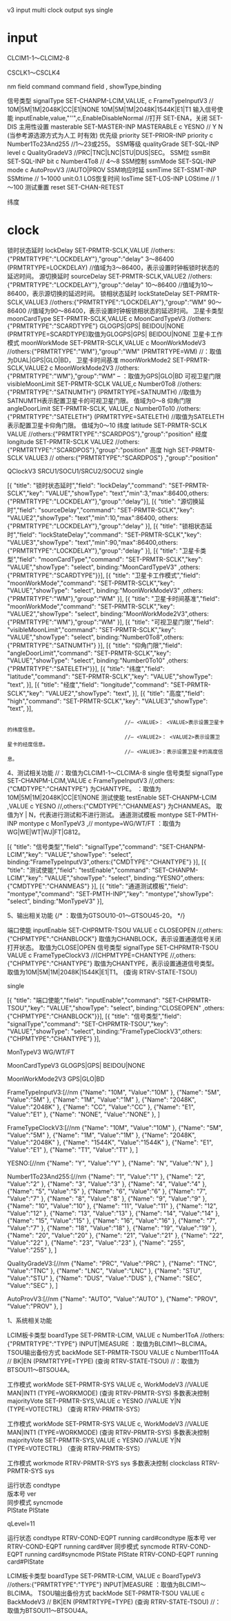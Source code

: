 v3  input  multi   clock output sys single
# input 
CLCIM1-1～CLCIM2-8

CSCLK1～CSCLK4

nm field command command field , showType,binding 


信号类型 signalType SET-CHANPM-LCIM,VALUE, c FrameTypeInputV3   // 10M|5M|1M|2048K|CC|E1|NONE  10M|5M|1M|2048K|1544K|E1|T1
输入信号使能 inputEnable,value,"''",c,EnableDisableNormal  //打开 SET-ENA，关闭 SET-DIS
主用性设置 masterable SET-MASTER-INP  MASTERABLE c YESNO // Y N  (当参考源选源方式为人工 时有效)
优先级 priority SET-PRIOR-INP priority c Number1To23And255   //1～23或255。
SSM等级 qualityGrade   SET-SQL-INP level c QualityGradeV3 //PRC|TNC|LNC|STU|DUS|SEC。
SSM位 ssmBit  SET-SQL-INP  bit c Number4To8 // 4～8
SSM控制 ssmMode  SET-SQL-INP mode c AutoProvV3 //AUTO|PROV
SSM响应时延  ssmTime  SET-SSMT-INP SSMtime   // 1~1000 unit:0.1
LOS恢复时间 losTime SET-LOS-INP LOStime   // 1～100
测试重置  reset SET-CHAN-RETEST 

纬度

# clock 
锁时状态延时 lockDelay SET-PRMTR-SCLK,VALUE  //others:{"PRMTRTYPE":"LOCKDELAY"},"group":"delay" 3～86400 (PRMTRTYPE=LOCKDELAY)  //<VALUE>值域为3～86400，表示设置时钟板锁时状态的延迟时间。
源切换延时   sourceDelay SET-PRMTR-SCLK,VALUE2  //others:{"PRMTRTYPE":"LOCKDELAY"},"group":"delay" 10～86400 //<VALUE2>值域为10～86400，表示源切换的延迟时间。
锁相状态延时 lockStateDelay SET-PRMTR-SCLK,VALUE3  //others:{"PRMTRTYPE":"LOCKDELAY"},"group":"WM" 90～86400   //<VALUE3>值域为90～86400，表示设置时钟板锁相状态的延迟时间。
卫星卡类型 moonCardType SET-PRMTR-SCLK,VALUE  c MoonCardTypeV3 //others:{"PRMTRTYPE":"SCARDTYPE"}  GLOGPS|GPS| BEIDOU|NONE (PRMTRTYPE=SCARDTYPE)<VALUE>取值为GLOGPS|GPS| BEIDOU|NONE
卫星卡工作模式 moonWorkMode SET-PRMTR-SCLK,VALUE c MoonWorkModeV3  //others:{"PRMTRTYPE":"WM"},"group":"WM" (PRMTRTYPE=WM) //<VALUE>：取值为DUAL|GPS|GLO|BD，
卫星卡时间基准 moonWorkMode2 SET-PRMTR-SCLK,VALUE2 c MoonWorkMode2V3  //others:{"PRMTRTYPE":"WM"},"group":"WM" – <VALUE2>：取值为GPS|GLO|BD
可视卫星门限 visibleMoonLimit SET-PRMTR-SCLK VALUE,c Number0To8 //others:{"PRMTRTYPE":"SATNUMTH"} (PRMTRTYPE=SATNUMTH) //取值为SATNUMTH表示配置卫星卡的可视卫星门限。 <VALUE>值域为0～8
仰角门限 angleDoorLimit SET-PRMTR-SCLK, VALUE,c Number0To10  //others:{"PRMTRTYPE":"SATELETH"} (PRMTRTYPE=SATELETH) //取值为SATELETH表示配置卫星卡仰角门限。 <VALUE>值域为0～10
纬度 latitude SET-PRMTR-SCLK VALUE     //others:{"PRMTRTYPE":"SCARDPOS"},"group":"position"
经度 longitude SET-PRMTR-SCLK VALUE2  //others:{"PRMTRTYPE":"SCARDPOS"},"group":"position"
高度 high SET-PRMTR-SCLK VALUE3  // others:{"PRMTRTYPE":"SCARDPOS"} ,"group":"position"



QClockV3
SRCU1/SOCU1/SRCU2/SOCU2
single

 [{ "title": "锁时状态延时","field": "lockDelay","command": "SET-PRMTR-SCLK","key": "VALUE","showType": "text","min":3,"max":86400,others:{"PRMTRTYPE":"LOCKDELAY"},"group":"delay"}],
 [{ "title": "源切换延时","field": "sourceDelay","command": "SET-PRMTR-SCLK","key": "VALUE2","showType": "text","min":10,"max":86400, others:{"PRMTRTYPE":"LOCKDELAY"},"group":"delay" }],
 [{ "title": "锁相状态延时","field": "lockStateDelay","command": "SET-PRMTR-SCLK","key": "VALUE3","showType": "text","min":90,"max":86400,others:{"PRMTRTYPE":"LOCKDELAY"},"group":"delay"  }],
 [{ "title": "卫星卡类型","field": "moonCardType","command": "SET-PRMTR-SCLK","key": "VALUE","showType": "select", binding:"MoonCardTypeV3" ,others:{"PRMTRTYPE":"SCARDTYPE"}}],
 [{ "title": "卫星卡工作模式","field": "moonWorkMode","command": "SET-PRMTR-SCLK","key": "VALUE","showType": "select", binding:"MoonWorkModeV3" ,others:{"PRMTRTYPE":"WM"},"group":"WM" }],
 [{ "title": "卫星卡时间基准","field": "moonWorkMode","command": "SET-PRMTR-SCLK","key": "VALUE2","showType": "select", binding:"MoonWorkMode2V3",others:{"PRMTRTYPE":"WM"},"group":"WM" }],
 [{ "title": "可视卫星门限","field": "visibleMoonLimit","command": "SET-PRMTR-SCLK","key": "VALUE","showType": "select", binding:"Number0To8",others:{"PRMTRTYPE":"SATNUMTH"} }],
 [{ "title": "仰角门限","field": "angleDoorLimit","command": "SET-PRMTR-SCLK","key": "VALUE","showType": "select", binding:"Number0To10" ,others:{"PRMTRTYPE":"SATELETH"}}],
 [{ "title": "纬度","field": "latitude","command": "SET-PRMTR-SCLK","key": "VALUE","showType": "text",  }],
 [{ "title": "经度","field": "longitude","command": "SET-PRMTR-SCLK","key": "VALUE2","showType": "text",  }],
 [{ "title": "高度","field": "high","command": "SET-PRMTR-SCLK","key": "VALUE3","showType": "text",  }],


<!-- 位置 SET-PRMTR-SCLK, (PRMTRTYPE=SCARDPOS) // <PRMTRTYPE>：取值为SCARDPOS表示卫星卡的位置信息 -->
                                          //– <VALUE>： <VALUE>表示设置卫星卡的纬度信息。
                                          //– <VALUE2>： <VALUE2>表示设置卫星卡的经度信息。
                                          //– <VALUE3>：表示设置卫星卡的高度信息。





4、测试相关功能  //<aid>：取值为CLCIM1-1～CLCIMA-8 
single
信号类型 signalType SET-CHANPM-LCIM,VALUE c FrameTypeInputV3 //,others:{"CMDTYPE":"CHANTYPE"} <CMDTYPE> 为CHANTYPE。 <VALUE>：取值为10M|5M|1M|2048K|CC|E1|NONE
测试使能 testEnable SET-CHANPM-LCIM ,VALUE c YESNO  //,others:{"CMDTYPE":"CHANMEAS"}   <CMDTYPE>为CHANMEAS。 <VALUE>取值为Y | N，代表进行测试和不进行测试。 
通道测试模板 montype SET-PMTH-INP montype c MonTypeV3 ,//  montype=WG/WT/FT <montype>：取值为WG|WE|WT|WJ|FT|G812。

 [{ "title": "信号类型","field": "signalType","command": "SET-CHANPM-LCIM","key": "VALUE","showType": "select", binding:"FrameTypeInputV3",others:{"CMDTYPE":"CHANTYPE"} }],
 [{ "title": "测试使能","field": "testEnable","command": "SET-CHANPM-LCIM","key": "VALUE","showType": "select", binding:"YESNO",others:{"CMDTYPE":"CHANMEAS"} }],
 [{ "title": "通道测试模板","field": "montype","command": "SET-PMTH-INP","key": "montype","showType": "select", binding:"MonTypeV3" }],


5、输出相关功能 
{/* <aid>：取值为GTSOU10-01～GTSOU45-20。 */}

端口使能 inputEnable  SET-CHPRMTR-TSOU VALUE c CLOSEOPEN  //,others:{"CHPMTYPE":"CHANBLOCK"}  <CHPMTYPE>取值为CHANBLOCK，表示设置通道信号关闭打开状态。 <VALUE>取值为CLOSE|OPEN 
信号类型 signalType SET-CHPRMTR-TSOU VALUE c FrameTypeClockV3 //(CHPMTYPE=CHANTYPE //,others:{"CHPMTYPE":"CHANTYPE"}  <CHPMTYPE>取值为CHANTYPE，表示设置通道信号类型。 <VALUE>取值为10M|5M|1M|2048K|1544K|E1|T1。  (查询 RTRV-STATE-TSOU)

single

 [{ "title": "端口使能","field": "inputEnable","command": "SET-CHPRMTR-TSOU","key": "VALUE","showType": "select", binding:"CLOSEOPEN" ,others:{"CHPMTYPE":"CHANBLOCK"}}],
 [{ "title": "信号类型","field": "signalType","command": "SET-CHPRMTR-TSOU","key": "VALUE","showType": "select", binding:"FrameTypeClockV3",others:{"CHPMTYPE":"CHANTYPE"} }],




MonTypeV3
WG/WT/FT



MoonCardTypeV3
GLOGPS|GPS| BEIDOU|NONE

MoonWorkMode2V3
GPS|GLO|BD



FrameTypeInputV3:[//nm
{"Name": "10M", "Value":"10M" },
{"Name": "5M", "Value":"5M" },
{"Name": "1M", "Value":"1M" },
{"Name": "2048K", "Value":"2048K" },
{"Name": "CC", "Value":"CC" },
{"Name": "E1", "Value":"E1" },
{"Name": "NONE", "Value":"NONE" },
]


FrameTypeClockV3:[//nm
{"Name": "10M", "Value":"10M" },
{"Name": "5M", "Value":"5M" },
{"Name": "1M", "Value":"1M" },
{"Name": "2048K", "Value":"2048K" },
{"Name": "1544K", "Value":"1544K" },
{"Name": "E1", "Value":"E1" },
{"Name": "T1", "Value":"T1" },
]

YESNO:[//nm
{"Name": "Y", "Value":"Y" },
{"Name": "N", "Value":"N" },
]

Number1To23And255:[//nm
{"Name": "1", "Value":"1" },
{"Name": "2", "Value":"2" },
{"Name": "3", "Value":"3" },
{"Name": "4", "Value":"4" },
{"Name": "5", "Value":"5" },
{"Name": "6", "Value":"6" },
{"Name": "7", "Value":"7" },
{"Name": "8", "Value":"8" },
{"Name": "9", "Value":"9" },
{"Name": "10", "Value":"10" },
{"Name": "11", "Value":"11" },
{"Name": "12", "Value":"12" },
{"Name": "13", "Value":"13" },
{"Name": "14", "Value":"14" },
{"Name": "15", "Value":"15" },
{"Name": "16", "Value":"16" },
{"Name": "7", "Value":"7" },
{"Name": "18", "Value":"18" },
{"Name": "19", "Value":"19" },
{"Name": "20", "Value":"20" },
{"Name": "21", "Value":"21" },
{"Name": "22", "Value":"22" },
{"Name": "23", "Value":"23" },
{"Name": "255", "Value":"255" },
]



QualityGradeV3:[//nm
{"Name": "PRC", "Value":"PRC" },
{"Name": "TNC", "Value":"TNC" },
{"Name": "LNC", "Value":"LNC" },
{"Name": "STU", "Value":"STU" },
{"Name": "DUS", "Value":"DUS" },
{"Name": "SEC", "Value":"SEC" },
]


AutoProvV3:[//nm
{"Name": "AUTO", "Value":"AUTO" },
{"Name": "PROV", "Value":"PROV" },
]




<!-- 系统  -->
1、系统相关功能 


LCIM板卡类型 boardType SET-PRMTR-LCIM, VALUE c Number1ToA      //others:{"PRMTRTYPE":"TYPE"} INPUT|MEASURE  <aid>：取值为BLCIM1～BLCIMA。 
TSOU输出备份方式 backMode SET-PRMTR-TSOU VALUE c Number11To4A  // BK|EN  (PRMTRTYPE=TYPE) (查询 RTRV-STATE-TSOU) //<aid>：取值为BTSOU11～BTSOU4A。



工作模式 workMode SET-PRMTR-SYS VALUE c, WorkModeV3    //VALUE MAN|INT1  (TYPE=WORKMODE) (查询 RTRV-PRMTR-SYS)
多数表决控制 majorityVote SET-PRMTR-SYS,VALUE c YESNO  //VALUE Y|N   (TYPE=VOTECTRL) （查询 RTRV-PRMTR-SYS）



工作模式 workMode SET-PRMTR-SYS VALUE c, WorkModeV3    //VALUE MAN|INT1  (TYPE=WORKMODE) (查询 RTRV-PRMTR-SYS)
多数表决控制 majorityVote SET-PRMTR-SYS,VALUE c YESNO  //VALUE Y|N   (TYPE=VOTECTRL) （查询 RTRV-PRMTR-SYS）


工作模式	workmode RTRV-PRMTR-SYS		 sys
多数表决控制 clockclass	RTRV-PRMTR-SYS			 sys



运行状态  condtype  
版本号  ver  
同步模式   syncmode  
PlState PlState  

qLevel=11
<!-- query -->
运行状态  condtype RTRV-COND-EQPT running card#condtype
版本号  ver RTRV-COND-EQPT running card#ver
同步模式   syncmode RTRV-COND-EQPT running  card#syncmode
PlState  PlState RTRV-COND-EQPT  running card#PlState




LCIM板卡类型 boardType SET-PRMTR-LCIM, VALUE c BoardTypeV3      //others:{"PRMTRTYPE":"TYPE"} INPUT|MEASURE  <aid>：取值为BLCIM1～BLCIMA。 
TSOU输出备份方式 backMode SET-PRMTR-TSOU VALUE c BackModeV3  // BK|EN  (PRMTRTYPE=TYPE) (查询 RTRV-STATE-TSOU) //<aid>：取值为BTSOU11～BTSOU4A。

